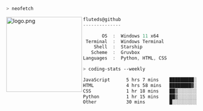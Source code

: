 ```zsh
> neofetch
```

<!--img align="left" src="https://github.com/fluteds.png" alt="logo.png" width="200"/>-->
<img align="left" src="https://external-content.duckduckgo.com/iu/?u=https%3A%2F%2F78.media.tumblr.com%2F975fca5f82161b190efdcaa05ffbd4ec%2Ftumblr_p6q6m9TJF01x3p3jmo1_500.png&f=1&nofb=1" alt="logo.png" width="200"/>

```csharp
fluteds@github
--------------

       OS  :  Windows 11 x64
 Terminal  :  Windows Terminal
    Shell  :  Starship
   Scheme  :  Gruvbox
Languages  :  Python, HTML, CSS
```

```zsh
> coding-stats --weekly
```

<!--START_SECTION:waka-->

```txt
JavaScript      5 hrs 7 mins    █████████░░░░░░░░░░░░░░░░   36.34 %
HTML            4 hrs 58 mins   ████████▓░░░░░░░░░░░░░░░░   35.27 %
CSS             1 hr 18 mins    ██▒░░░░░░░░░░░░░░░░░░░░░░   09.27 %
Python          1 hr 15 mins    ██▒░░░░░░░░░░░░░░░░░░░░░░   08.92 %
Other           30 mins         █░░░░░░░░░░░░░░░░░░░░░░░░   03.58 %
```

<!--END_SECTION:waka-->
